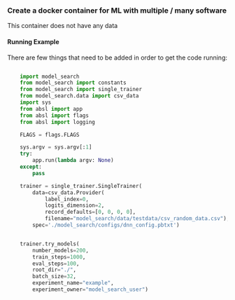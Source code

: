 ### Create a docker container for ML with multiple / many software
This container does not have any data


#### Running Example
There are few things that need to be added in order to get the code running:

```python 

    import model_search
    from model_search import constants
    from model_search import single_trainer
    from model_search.data import csv_data
    import sys
    from absl import app
    from absl import flags
    from absl import logging

    FLAGS = flags.FLAGS

    sys.argv = sys.argv[:1]
    try:
        app.run(lambda argv: None)
    except:
        pass

    trainer = single_trainer.SingleTrainer(
        data=csv_data.Provider(
            label_index=0,
            logits_dimension=2,
            record_defaults=[0, 0, 0, 0],
            filename="model_search/data/testdata/csv_random_data.csv"),
        spec='./model_search/configs/dnn_config.pbtxt')


    trainer.try_models(
        number_models=200,
        train_steps=1000,
        eval_steps=100,
        root_dir="./",
        batch_size=32,
        experiment_name="example",
        experiment_owner="model_search_user")

```